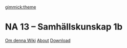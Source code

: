 [gimmick:theme](readable)

# NA 13 – Samhällskunskap 1b

[Om denna Wiki](index.md)
[About](../index.md)
[Download](download.md)
